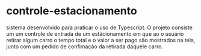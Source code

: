 # controle-estacionamento

sistema desenvolvido para praticar o uso de Typescript. O projeto consiste um um controle de entrada de um estácionamento em que ao o usuário retirar algum carro o tempo total e o valor a ser pago são mostrados na tela, junto com um pedido de confimação da retirada daquele carro.
